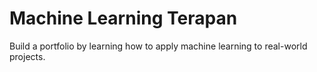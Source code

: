 # Machine Learning Terapan

Build a portfolio by learning how to apply machine learning to real-world projects.
